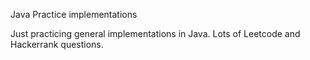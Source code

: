 Java Practice implementations

Just practicing general implementations in Java.
Lots of Leetcode and Hackerrank questions.